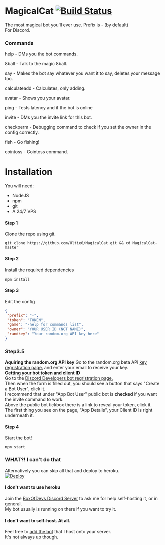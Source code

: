 # MagicalCat [![Build Status](https://travis-ci.org/Ultie0/MagicalCat.svg?branch=master)](https://travis-ci.org/Ultie0/MagicalCat)
The most magical bot you'll ever use. Prefix is - (by default) <br>
For Discord.
### Commands
help - DMs you the bot commands.

8ball - Talk to the magic 8ball.

say - Makes the bot say whatever you want it to say, deletes your message too.

calculateadd - Calculates, only adding.

avatar - Shows you your avatar.

ping - Tests latency and if the bot is online

invite - DMs you the invite link for this bot.

checkperm - Debugging command to check if you set the owner in the config correctly.

fish - Go fishing!

cointoss - Cointoss command.
# Installation
You will need:
- NodeJS
- npm
- git
- A 24/7 VPS
#### Step 1
Clone the repo using git.
```shell
git clone https://github.com/Ultie0/MagicalCat.git && cd MagicalCat-master
```
#### Step 2
Install the required dependencies
```shell
npm install
```
#### Step 3
Edit the config
```json
{
 "prefix": "-",
 "token": "TOKEN",
 "game": "-help for commands list",
 "owner": "YOUR USER ID (NOT NAME)",
 "randkey": "Your random.org API key here"
}
```
### Step3.5
**Aquiring the random.org API key**
Go to the random.org beta API [key regristration page.](https://api.random.org/api-keys/beta) and enter your email to receive your key. 
<br>
**Getting your bot token and client ID** <br>
Go to the [Discord Developers bot regristration page.](https://discordapp.com/developers/applications/me/create)<br>
Then when the form is filled out, you should see a button that says "Create a Bot User", click it. <br>
I recommend that under "App Bot User" public bot is **checked** if you want the invite command to work.<br>
Above the public bot tickbox there is a link to reveal your token, click it.<br>
The first thing you see on the page, "App Details", your Client ID is right underneath it.<br>

#### Step 4
Start the bot!
```shell
npm start
```
### WHAT?! I can't do that
Alternatively you can skip all that and deploy to heroku. <br>
[![Deploy](https://www.herokucdn.com/deploy/button.png)](https://heroku.com/deploy)

#### I don't want to use heroku
Join the [BoxOfDevs Discord Server](https://discord.gg/NkgHp) to ask me for help self-hosting it, or in general. <br>
My bot usually is running on there if you want to try it.

#### I don't want to self-host. At all.
Feel free to [add the bot](https://discordapp.com/oauth2/authorize?client_id=293427086855503872&scope=bot&permissions=305212430) that I host onto your server. <br>
It's not always up though.
